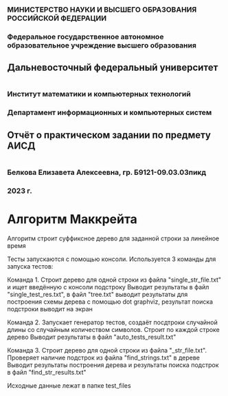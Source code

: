 

### МИНИСТЕРСТВО НАУКИ И ВЫСШЕГО ОБРАЗОВАНИЯ РОССИЙСКОЙ ФЕДЕРАЦИИ
### Федеральное государственное автономное образовательное учреждение высшего образования
## Дальневосточный федеральный университет
# 
### Институт математики и компьютерных технологий
### Департамент информационных и компьютерных систем
## Отчёт о практическом задании по предмету АИСД
# 
### Белкова Елизавета Алексеевна, гр. Б9121-09.03.03пикд
### 2023 г.

# Алгоритм Маккрейта

Алгоритм строит суффиксное дерево для заданной строки за линейное время

Тесты запускаются с помощью консоли. Используется 3 команды для запуска тестов:

Команда 1. Строит дерево для одной строки из файла "single_str_file.txt" и ищет введённую с консоли подстроку
Выводит результаты в файл "single_test_res.txt", в файл "tree.txt" выводит результаты для построения схемы дерева с помощью dot graphviz, результат поиска подстроки выводит на экран

Команда 2. Запускает генератор тестов, создаёт посдтроки случайной длины со случайным количеством символов. Строит по каждой строке дерево
Выводит результаты в файл "auto_tests_result.txt"

Команда 3. Строит дерево для одной строки из файла "_str_file.txt". Проверяет наличие подстрок из файла "find_strings.txt" в дереве
Выводит результаты построения дерева и результаты поиска подстрок в файл "find_str_results.txt"

Исходные данные лежат в папке test_files
